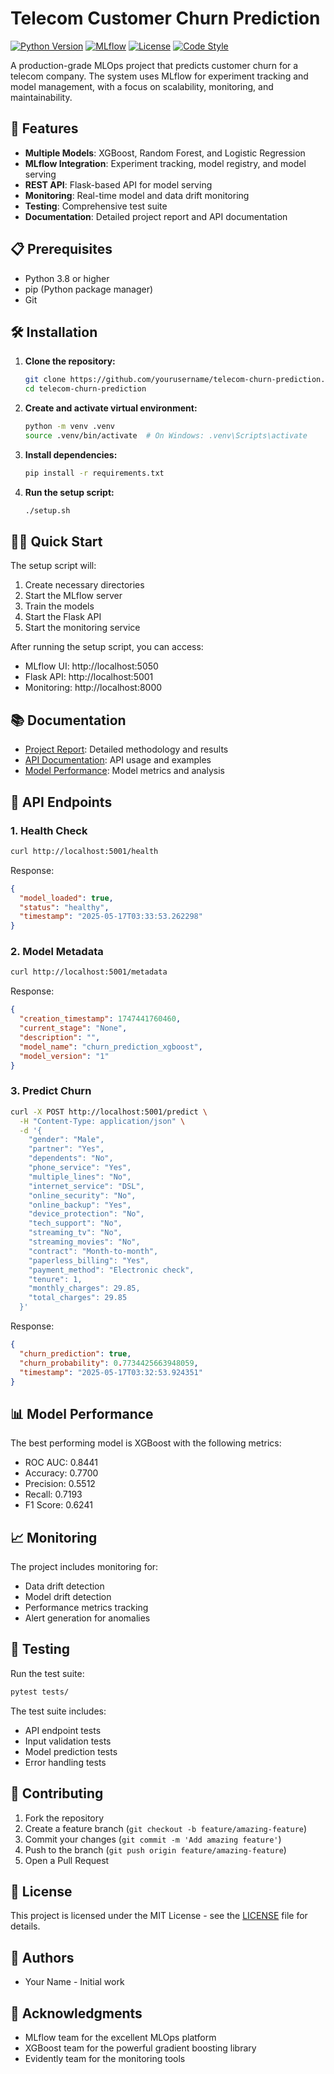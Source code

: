 # Telecom Customer Churn Prediction

[![Python Version](https://img.shields.io/badge/python-3.8%2B-blue)](https://www.python.org/downloads/)
[![MLflow](https://img.shields.io/badge/MLflow-2.10.2-orange)](https://mlflow.org/)
[![License](https://img.shields.io/badge/license-MIT-green)](LICENSE)
[![Code Style](https://img.shields.io/badge/code%20style-black-000000.svg)](https://github.com/psf/black)

A production-grade MLOps project that predicts customer churn for a telecom company. The system uses MLflow for experiment tracking and model management, with a focus on scalability, monitoring, and maintainability.

## 🚀 Features

- **Multiple Models**: XGBoost, Random Forest, and Logistic Regression
- **MLflow Integration**: Experiment tracking, model registry, and model serving
- **REST API**: Flask-based API for model serving
- **Monitoring**: Real-time model and data drift monitoring
- **Testing**: Comprehensive test suite
- **Documentation**: Detailed project report and API documentation

## 📋 Prerequisites

- Python 3.8 or higher
- pip (Python package manager)
- Git

## 🛠️ Installation

1. **Clone the repository:**
   ```bash
   git clone https://github.com/yourusername/telecom-churn-prediction.git
   cd telecom-churn-prediction
   ```

2. **Create and activate virtual environment:**
   ```bash
   python -m venv .venv
   source .venv/bin/activate  # On Windows: .venv\Scripts\activate
   ```

3. **Install dependencies:**
   ```bash
   pip install -r requirements.txt
   ```

4. **Run the setup script:**
   ```bash
   ./setup.sh
   ```

## 🏃‍♂️ Quick Start

The setup script will:
1. Create necessary directories
2. Start the MLflow server
3. Train the models
4. Start the Flask API
5. Start the monitoring service

After running the setup script, you can access:
- MLflow UI: http://localhost:5050
- Flask API: http://localhost:5001
- Monitoring: http://localhost:8000

## 📚 Documentation

- [Project Report](docs/project_report.md): Detailed methodology and results
- [API Documentation](#api-endpoints): API usage and examples
- [Model Performance](#model-performance): Model metrics and analysis

## 🔌 API Endpoints

### 1. Health Check
```bash
curl http://localhost:5001/health
```
Response:
```json
{
  "model_loaded": true,
  "status": "healthy",
  "timestamp": "2025-05-17T03:33:53.262298"
}
```

### 2. Model Metadata
```bash
curl http://localhost:5001/metadata
```
Response:
```json
{
  "creation_timestamp": 1747441760460,
  "current_stage": "None",
  "description": "",
  "model_name": "churn_prediction_xgboost",
  "model_version": "1"
}
```

### 3. Predict Churn
```bash
curl -X POST http://localhost:5001/predict \
  -H "Content-Type: application/json" \
  -d '{
    "gender": "Male",
    "partner": "Yes",
    "dependents": "No",
    "phone_service": "Yes",
    "multiple_lines": "No",
    "internet_service": "DSL",
    "online_security": "No",
    "online_backup": "Yes",
    "device_protection": "No",
    "tech_support": "No",
    "streaming_tv": "No",
    "streaming_movies": "No",
    "contract": "Month-to-month",
    "paperless_billing": "Yes",
    "payment_method": "Electronic check",
    "tenure": 1,
    "monthly_charges": 29.85,
    "total_charges": 29.85
  }'
```
Response:
```json
{
  "churn_prediction": true,
  "churn_probability": 0.7734425663948059,
  "timestamp": "2025-05-17T03:32:53.924351"
}
```

## 📊 Model Performance

The best performing model is XGBoost with the following metrics:
- ROC AUC: 0.8441
- Accuracy: 0.7700
- Precision: 0.5512
- Recall: 0.7193
- F1 Score: 0.6241

## 📈 Monitoring

The project includes monitoring for:
- Data drift detection
- Model drift detection
- Performance metrics tracking
- Alert generation for anomalies

## 🧪 Testing

Run the test suite:
```bash
pytest tests/
```

The test suite includes:
- API endpoint tests
- Input validation tests
- Model prediction tests
- Error handling tests

## 🤝 Contributing

1. Fork the repository
2. Create a feature branch (`git checkout -b feature/amazing-feature`)
3. Commit your changes (`git commit -m 'Add amazing feature'`)
4. Push to the branch (`git push origin feature/amazing-feature`)
5. Open a Pull Request

## 📝 License

This project is licensed under the MIT License - see the [LICENSE](LICENSE) file for details.

## 👥 Authors

- Your Name - Initial work

## 🙏 Acknowledgments

- MLflow team for the excellent MLOps platform
- XGBoost team for the powerful gradient boosting library
- Evidently team for the monitoring tools 